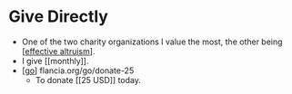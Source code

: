 # Give Directly

- One of the two charity organizations I value the most, the other being [[effective altruism]].
- I give [[monthly]].
- [[go]] flancia.org/go/donate-25
  - To donate [[25 USD]] today.


[//begin]: # "Autogenerated link references for markdown compatibility"
[effective altruism]: effective-altruism "Effective Altruism"
[go]: go "Go"
[//end]: # "Autogenerated link references"